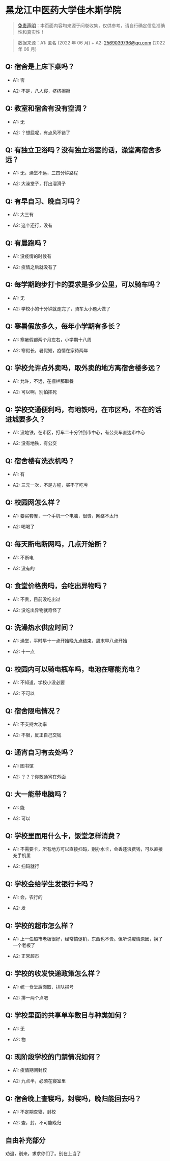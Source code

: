 # 黑龙江中医药大学佳木斯学院

> [免责声明](https://colleges.chat/#_3)：本页面内容均来源于问卷收集，仅供参考，请自行确定信息准确性和真实性！

> 数据来源：A1: 匿名 (2022 年 06 月) + A2: 2569039796@qq.com (2022 年 06 月)

## Q: 宿舍是上床下桌吗？

- A1: 否

- A2: 不是，八人寝，挤挤擦擦

## Q: 教室和宿舍有没有空调？

- A1: 无

- A2: ？想屁呢，有点风不错了

## Q: 有独立卫浴吗？没有独立浴室的话，澡堂离宿舍多远？

- A1: 无，澡堂不远，三四分钟路程

- A2: 大澡堂子，打出溜滑子

## Q: 有早自习、晚自习吗？

- A1: 大三有

- A2: 这个还行，没有

## Q: 有晨跑吗？

- A1: 没疫情的时候有

- A2: 疫情之后就没有了

## Q: 每学期跑步打卡的要求是多少公里，可以骑车吗？

- A1: 无

- A2: 学校小的十分钟就走完了，骑车太小题大做了

## Q: 寒暑假放多久，每年小学期有多长？

- A1: 寒暑假都两个月左右，小学期十八周

- A2: 寒假长，暑假短，疫情在家待两年

## Q: 学校允许点外卖吗，取外卖的地方离宿舍楼多远？

- A1: 允许，不远，在栅栏那取餐

- A2: 可以啊，别怕摔死

## Q: 学校交通便利吗，有地铁吗，在市区吗，不在的话进城要多久？

- A1: 没地铁，在市区，打车二十分钟到市中心，有公交车直达市中心

- A2: 没有地铁，有公交

## Q: 宿舍楼有洗衣机吗？

- A1: 有

- A2: 三元一次，不是方程，买不了吃亏

## Q: 校园网怎么样？

- A1: 要买套餐，一个手机一个电脑，很贵，网络不太行

- A2: 喝喝了

## Q: 每天断电断网吗，几点开始断？

- A1: 不断电

- A2: 没有的

## Q: 食堂价格贵吗，会吃出异物吗？

- A1: 不贵，目前没吃出过

- A2: 没吃出异物就奇怪了

## Q: 洗澡热水供应时间？

- A1: 澡堂，平时早十一点开始晚九点结束，周末早八点开始

- A2: 十一点

## Q: 校园内可以骑电瓶车吗，电池在哪能充电？

- A1: 不知道，学校小没必要

- A2: 不可以

## Q: 宿舍限电情况？

- A1: 不支持大功率

- A2: 不限，反正自己交钱

## Q: 通宵自习有去处吗？

- A1: 图书馆

- A2: ？？？你敢通宵在外面

## Q: 大一能带电脑吗？

- A1: 能

- A2: 可以

## Q: 学校里面用什么卡，饭堂怎样消费？

- A1: 不需要卡，所有地方可以直接扫码，别办水卡，会丢还浪费钱，可以直接充手机里

- A2: 扫码就行

## Q: 学校会给学生发银行卡吗？

- A1: 会，农行的

- A2: 发

## Q: 学校的超市怎么样？

- A1: 上一任超市老板很好，经常搞促销，东西也不贵。但听说疫情原因，换了一个老板了

- A2: 正常超市

## Q: 学校的收发快递政策怎么样？

- A1: 统一食堂后面取，排队报号

- A2: 排一两个点吧

## Q: 学校里面的共享单车数目与种类如何？

- A1: 无

- A2: 物

## Q: 现阶段学校的门禁情况如何？

- A1: 疫情期间封校

- A2: 九点半，必须在寝室里

## Q: 宿舍晚上查寝吗，封寝吗，晚归能回去吗？

- A1: 不定期查寝，封校

- A2: 查，封，不可能晚归

## 自由补充部分

劝退，别来，求求你们了。别在上当了